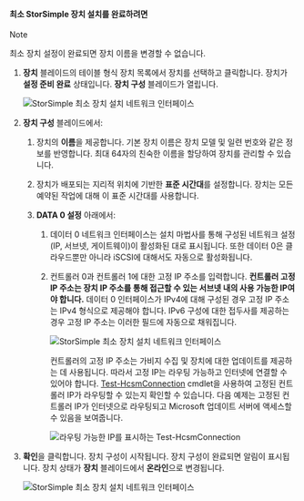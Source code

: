 <!--author=alkohli last changed: 09/28/17-->

#### <a name="to-complete-the-minimum-storsimple-device-setup"></a>최소 StorSimple 장치 설치를 완료하려면

   > [!NOTE]
   > 최소 장치 설정이 완료되면 장치 이름을 변경할 수 없습니다.
   
1. **장치** 블레이드의 테이블 형식 장치 목록에서 장치를 선택하고 클릭합니다. 장치가 **설정 준비 완료** 상태입니다. **장치 구성** 블레이드가 열립니다.

     ![StorSimple 최소 장치 설치 네트워크 인터페이스](./media/storsimple-8000-complete-minimum-device-setup-u2/step4minconfig1.png)

2. **장치 구성** 블레이드에서:
   
   1. 장치의 **이름**을 제공합니다. 기본 장치 이름은 장치 모델 및 일련 번호와 같은 정보를 반영합니다. 최대 64자의 친숙한 이름을 할당하여 장치를 관리할 수 있습니다.
   2. 장치가 배포되는 지리적 위치에 기반한 **표준 시간대**를 설정합니다. 장치는 모든 예약된 작업에 대해 이 표준 시간대를 사용합니다.
   3. **DATA 0 설정** 아래에서:

       1. 데이터 0 네트워크 인터페이스는 설치 마법사를 통해 구성된 네트워크 설정(IP, 서브넷, 게이트웨이)이 활성화된 대로 표시됩니다. 또한 데이터 0은 클라우드뿐만 아니라 iSCSI에 대해서도 자동으로 활성화됩니다.

       2. 컨트롤러 0과 컨트롤러 1에 대한 고정 IP 주소를 입력합니다. **컨트롤러 고정 IP 주소는 장치 IP 주소를 통해 접근할 수 있는 서브넷 내의 사용 가능한 IP여야 합니다.** 데이터 0 인터페이스가 IPv4에 대해 구성된 경우 고정 IP 주소는 IPv4 형식으로 제공해야 합니다. IPv6 구성에 대한 접두사를 제공하는 경우 고정 IP 주소는 이러한 필드에 자동으로 채워집니다.

            ![StorSimple 최소 장치 설치 네트워크 인터페이스](./media/storsimple-8000-complete-minimum-device-setup-u2/step4minconfig2.png)

            컨트롤러의 고정 IP 주소는 가비지 수집 및 장치에 대한 업데이트를 제공하는 데 사용됩니다. 따라서 고정 IP는 라우팅 가능하고 인터넷에 연결할 수 있어야 합니다. [Test-HcsmConnection][Test] cmdlet을 사용하여 고정된 컨트롤러 IP가 라우팅할 수 있는지 확인할 수 있습니다. 다음 예제는 고정된 컨트롤러 IP가 인터넷으로 라우팅되고 Microsoft 업데이트 서버에 액세스할 수 있음을 보여줍니다.

            ![라우팅 가능한 IP를 표시하는 Test-HcsmConnection](./media/storsimple-8000-complete-minimum-device-setup-u2/step4minconfig3.png)

1. **확인**을 클릭합니다. 장치 구성이 시작됩니다. 장치 구성이 완료되면 알림이 표시됩니다. 장치 상태가 **장치** 블레이드에서 **온라인**으로 변경됩니다.

    ![StorSimple 최소 장치 설치 네트워크 인터페이스](./media/storsimple-8000-complete-minimum-device-setup-u2/step4minconfig4.png)

<!--Link reference-->
[Test]: https://technet.microsoft.com/library/dn715782(v=wps.630).aspx

